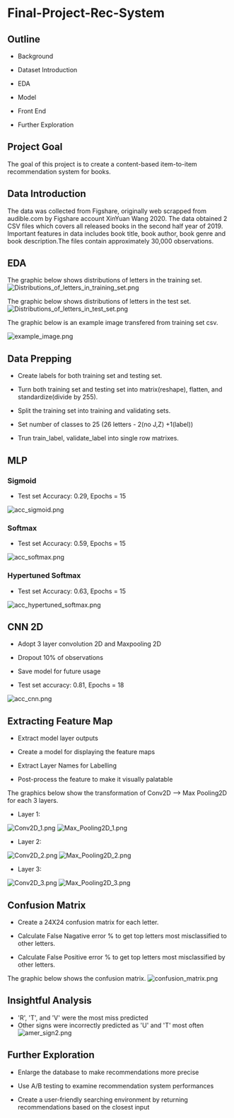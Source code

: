 # Final-Project-Rec-System

## Outline

- Background

- Dataset Introduction

- EDA

- Model

- Front End

- Further Exploration

## Project Goal

The goal of this project is to create a content-based item-to-item recommendation system for books. 

## Data Introduction

The data was collected from Figshare, originally web scrapped from audible.com by Figshare account XinYuan Wang 2020. The data obtained 2 CSV files which covers all released books in the second half year of 2019. Important features in data includes book title, book author, book genre and book description.The files contain approximately 30,000 observations. 

## EDA

The graphic below shows distributions of letters in the training set.
![Distributions_of_letters_in_training_set.png](Pictures/Distributions_of_letters_in_training_set.png)

The graphic below shows distributions of letters in the test set.
![Distributions_of_letters_in_test_set.png](Pictures/Distributions_of_letters_in_test_set.png)

The graphic below is an example image transfered from training set csv.

![example_image.png](Pictures/example_image.png)

## Data Prepping

- Create labels for both training set and testing set.

- Turn both training set and testing set into matrix(reshape), flatten, and standardize(divide by 255).

- Split the training set into training and validating sets.

- Set number of classes to 25 (26 letters - 2(no J,Z) +1(label))

- Trun train_label, validate_label into single row matrixes.

## MLP

### Sigmoid

- Test set Accuracy: 0.29, Epochs = 15

![acc_sigmoid.png](Pictures/acc_sigmoid.png)

### Softmax

- Test set Accuracy: 0.59, Epochs = 15

![acc_softmax.png](Pictures/acc_softmax.png)

### Hypertuned Softmax

- Test set Accuracy: 0.63, Epochs = 15

![acc_hypertuned_softmax.png](Pictures/acc_hypertuned_softmax.png)

## CNN 2D

- Adopt 3 layer convolution 2D and Maxpooling 2D

- Dropout 10% of observations

- Save model for future usage

- Test set accuracy: 0.81, Epochs = 18

![acc_cnn.png](Pictures/acc_cnn.png)

## Extracting Feature Map

- Extract model layer outputs

- Create a model for displaying the feature maps

- Extract Layer Names for Labelling

- Post-process the feature to make it visually palatable
 
 The graphics below show the transformation of Conv2D --> Max Pooling2D for each 3 layers.
 
 - Layer 1:
 
 ![Conv2D_1.png](Pictures/Conv2D_1.png)
 ![Max_Pooling2D_1.png](Pictures/Max_Pooling2D_1.png)
 
 - Layer 2:
 
 ![Conv2D_2.png](Pictures/Conv2D_2.png)
 ![Max_Pooling2D_2.png](Pictures/Max_Pooling2D_2.png)
 
 - Layer 3:
 
 ![Conv2D_3.png](Pictures/Conv2D_3.png)
 ![Max_Pooling2D_3.png](Pictures/Max_Pooling2D_3.png)
 
 ## Confusion Matrix
 
 - Create a 24X24 confusion matrix for each letter.
 
 - Calculate False Nagative error % to get top letters most misclassified to other letters.
 
 - Calculate False Positive error % to get top letters most misclassified by other letters.
 
 The graphic below shows the confusion matrix.
 ![confusion_matrix.png](Pictures/confusion_matrix.png)
 
 ## Insightful Analysis
 
 - 'R', 'T', and 'V' were the most miss predicted
 - Other signs were incorrectly predicted as 'U' and 'T' most often
 ![amer_sign2.png](Pictures/amer_sign2.png)
 
 ## Further Exploration
 
- Enlarge the database to make recommendations more precise

- Use A/B testing to examine recommendation system performances

- Create a user-friendly searching environment by returning recommendations based on the closest input 

